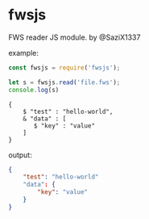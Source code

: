 # fwsjs
FWS reader JS module.
by @SaziX1337


example:

```js
const fwsjs = require('fwsjs');

let s = fwsjs.read('file.fws');
console.log(s)
```

```
{
    $ "test" : "hello-world",
    & "data" : [
       $ "key" : "value"
    ]
}
```

output:
```json
{
    "test": "hello-world"
    "data": {
        "key": "value"
    }
}
```
